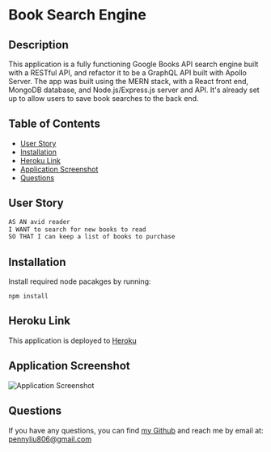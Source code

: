 # Book Search Engine

## Description

This application is a fully functioning Google Books API search engine built with a RESTful API, and refactor it to be a GraphQL API built with Apollo Server. The app was built using the MERN stack, with a React front end, MongoDB database, and Node.js/Express.js server and API. It's already set up to allow users to save book searches to the back end.

## Table of Contents

- [User Story](#user-story)
- [Installation](#installation)
- [Heroku Link](#heroku-link)
- [Application Screenshot](#application-screenshot)
- [Questions](#questions)

## User Story

```md
AS AN avid reader
I WANT to search for new books to read
SO THAT I can keep a list of books to purchase
```

## Installation

Install required node pacakges by running:

```
npm install
```

## Heroku Link

This application is deployed to [Heroku](https://mern-book-search-2023.herokuapp.com/)

## Application Screenshot

![Application Screenshot](/images/homepage.png)

## Questions

If you have any questions, you can find [my Github](https://github.com/PennyLIU2022) and reach me by email at: pennyliu806@gmail.com
